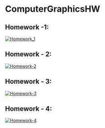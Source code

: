 # ComputerGraphicsHW
## Homework -1:
[![Homework_1](https://img.youtube.com/vi/EmecpXmV4WA/0.jpg)](https://www.youtube.com/watch?v=EmecpXmV4WA)
## Homework - 2:
[![Homework-2](https://img.youtube.com/vi/Q1jPiOLITkg/0.jpg)](https://www.youtube.com/watch?v=Q1jPiOLITkg)
## Homework - 3:
[![Homework-3](https://img.youtube.com/vi/9SkqWd9aJ40/0.jpg)](https://www.youtube.com/watch?v=9SkqWd9aJ40)
## Homework - 4:
[![Homework-4](https://img.youtube.com/vi/xvbl1MGSo44/0.jpg)](https://www.youtube.com/watch?v=xvbl1MGSo44)
